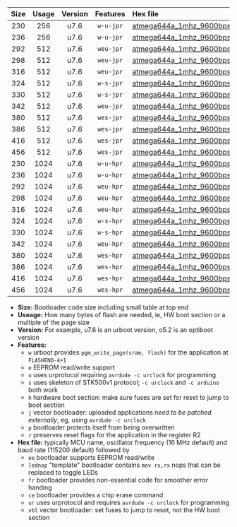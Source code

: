 |Size|Usage|Version|Features|Hex file|
|:-:|:-:|:-:|:-:|:--|
|230|256|u7.6|`w-u-jpr`|[atmega644a_1mhz_9600bps_ur_vbl.hex](https://raw.githubusercontent.com/stefanrueger/urboot/main/atmega644a_1mhz_9600bps_ur_vbl.hex)|
|236|256|u7.6|`w-u-jpr`|[atmega644a_1mhz_9600bps_lednop_ur_vbl.hex](https://raw.githubusercontent.com/stefanrueger/urboot/main/atmega644a_1mhz_9600bps_lednop_ur_vbl.hex)|
|292|512|u7.6|`weu-jpr`|[atmega644a_1mhz_9600bps_ee_ur_vbl.hex](https://raw.githubusercontent.com/stefanrueger/urboot/main/atmega644a_1mhz_9600bps_ee_ur_vbl.hex)|
|298|512|u7.6|`weu-jpr`|[atmega644a_1mhz_9600bps_ee_lednop_ur_vbl.hex](https://raw.githubusercontent.com/stefanrueger/urboot/main/atmega644a_1mhz_9600bps_ee_lednop_ur_vbl.hex)|
|316|512|u7.6|`weu-jpr`|[atmega644a_1mhz_9600bps_ee_lednop_fr_ur_vbl.hex](https://raw.githubusercontent.com/stefanrueger/urboot/main/atmega644a_1mhz_9600bps_ee_lednop_fr_ur_vbl.hex)|
|324|512|u7.6|`w-s-jpr`|[atmega644a_1mhz_9600bps_vbl.hex](https://raw.githubusercontent.com/stefanrueger/urboot/main/atmega644a_1mhz_9600bps_vbl.hex)|
|330|512|u7.6|`w-s-jpr`|[atmega644a_1mhz_9600bps_lednop_vbl.hex](https://raw.githubusercontent.com/stefanrueger/urboot/main/atmega644a_1mhz_9600bps_lednop_vbl.hex)|
|342|512|u7.6|`weu-jpr`|[atmega644a_1mhz_9600bps_ee_lednop_fr_ce_ur_vbl.hex](https://raw.githubusercontent.com/stefanrueger/urboot/main/atmega644a_1mhz_9600bps_ee_lednop_fr_ce_ur_vbl.hex)|
|380|512|u7.6|`wes-jpr`|[atmega644a_1mhz_9600bps_ee_vbl.hex](https://raw.githubusercontent.com/stefanrueger/urboot/main/atmega644a_1mhz_9600bps_ee_vbl.hex)|
|386|512|u7.6|`wes-jpr`|[atmega644a_1mhz_9600bps_ee_lednop_vbl.hex](https://raw.githubusercontent.com/stefanrueger/urboot/main/atmega644a_1mhz_9600bps_ee_lednop_vbl.hex)|
|416|512|u7.6|`wes-jpr`|[atmega644a_1mhz_9600bps_ee_lednop_fr_vbl.hex](https://raw.githubusercontent.com/stefanrueger/urboot/main/atmega644a_1mhz_9600bps_ee_lednop_fr_vbl.hex)|
|456|512|u7.6|`wes-jpr`|[atmega644a_1mhz_9600bps_ee_lednop_fr_ce_vbl.hex](https://raw.githubusercontent.com/stefanrueger/urboot/main/atmega644a_1mhz_9600bps_ee_lednop_fr_ce_vbl.hex)|
|230|1024|u7.6|`w-u-hpr`|[atmega644a_1mhz_9600bps_ur.hex](https://raw.githubusercontent.com/stefanrueger/urboot/main/atmega644a_1mhz_9600bps_ur.hex)|
|236|1024|u7.6|`w-u-hpr`|[atmega644a_1mhz_9600bps_lednop_ur.hex](https://raw.githubusercontent.com/stefanrueger/urboot/main/atmega644a_1mhz_9600bps_lednop_ur.hex)|
|292|1024|u7.6|`weu-hpr`|[atmega644a_1mhz_9600bps_ee_ur.hex](https://raw.githubusercontent.com/stefanrueger/urboot/main/atmega644a_1mhz_9600bps_ee_ur.hex)|
|298|1024|u7.6|`weu-hpr`|[atmega644a_1mhz_9600bps_ee_lednop_ur.hex](https://raw.githubusercontent.com/stefanrueger/urboot/main/atmega644a_1mhz_9600bps_ee_lednop_ur.hex)|
|316|1024|u7.6|`weu-hpr`|[atmega644a_1mhz_9600bps_ee_lednop_fr_ur.hex](https://raw.githubusercontent.com/stefanrueger/urboot/main/atmega644a_1mhz_9600bps_ee_lednop_fr_ur.hex)|
|324|1024|u7.6|`w-s-hpr`|[atmega644a_1mhz_9600bps.hex](https://raw.githubusercontent.com/stefanrueger/urboot/main/atmega644a_1mhz_9600bps.hex)|
|330|1024|u7.6|`w-s-hpr`|[atmega644a_1mhz_9600bps_lednop.hex](https://raw.githubusercontent.com/stefanrueger/urboot/main/atmega644a_1mhz_9600bps_lednop.hex)|
|342|1024|u7.6|`weu-hpr`|[atmega644a_1mhz_9600bps_ee_lednop_fr_ce_ur.hex](https://raw.githubusercontent.com/stefanrueger/urboot/main/atmega644a_1mhz_9600bps_ee_lednop_fr_ce_ur.hex)|
|380|1024|u7.6|`wes-hpr`|[atmega644a_1mhz_9600bps_ee.hex](https://raw.githubusercontent.com/stefanrueger/urboot/main/atmega644a_1mhz_9600bps_ee.hex)|
|386|1024|u7.6|`wes-hpr`|[atmega644a_1mhz_9600bps_ee_lednop.hex](https://raw.githubusercontent.com/stefanrueger/urboot/main/atmega644a_1mhz_9600bps_ee_lednop.hex)|
|416|1024|u7.6|`wes-hpr`|[atmega644a_1mhz_9600bps_ee_lednop_fr.hex](https://raw.githubusercontent.com/stefanrueger/urboot/main/atmega644a_1mhz_9600bps_ee_lednop_fr.hex)|
|456|1024|u7.6|`wes-hpr`|[atmega644a_1mhz_9600bps_ee_lednop_fr_ce.hex](https://raw.githubusercontent.com/stefanrueger/urboot/main/atmega644a_1mhz_9600bps_ee_lednop_fr_ce.hex)|

- **Size:** Bootloader code size including small table at top end
- **Useage:** How many bytes of flash are needed, ie, HW boot section or a multiple of the page size
- **Version:** For example, u7.6 is an urboot version, o5.2 is an optiboot version
- **Features:**
  + `w` urboot provides `pgm_write_page(sram, flash)` for the application at `FLASHEND-4+1`
  + `e` EEPROM read/write support
  + `u` uses urprotocol requiring `avrdude -c urclock` for programming
  + `s` uses skeleton of STK500v1 protocol; `-c urclock` and `-c arduino` both work
  + `h` hardware boot section: make sure fuses are set for reset to jump to boot section
  + `j` vector bootloader: uploaded applications *need to be patched externally*, eg, using `avrdude -c urclock`
  + `p` bootloader protects itself from being overwritten
  + `r` preserves reset flags for the application in the register R2
- **Hex file:** typically MCU name, oscillator frequency (16 MHz default) and baud rate (115200 default) followed by
  + `ee` bootloader supports EEPROM read/write
  + `lednop` "template" bootloader contains `mov rx,rx` nops that can be replaced to toggle LEDs
  + `fr` bootloader provides non-essential code for smoother error handing
  + `ce` bootloader provides a chip erase command
  + `ur` uses urprotocol and requires `avrdude -c urclock` for programming
  + `vbl` vector bootloader: set fuses to jump to reset, not the HW boot section
